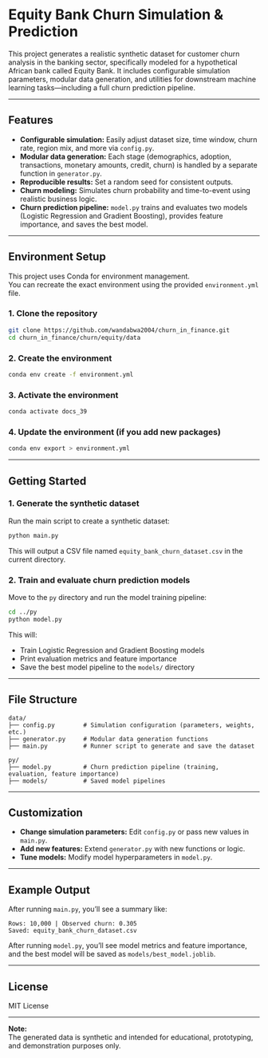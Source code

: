 # Equity Bank Churn Simulation & Prediction

This project generates a realistic synthetic dataset for customer churn analysis in the banking sector, specifically modeled for a hypothetical African bank called Equity Bank. It includes configurable simulation parameters, modular data generation, and utilities for downstream machine learning tasks—including a full churn prediction pipeline.

---

## Features

- **Configurable simulation:** Easily adjust dataset size, time window, churn rate, region mix, and more via `config.py`.
- **Modular data generation:** Each stage (demographics, adoption, transactions, monetary amounts, credit, churn) is handled by a separate function in `generator.py`.
- **Reproducible results:** Set a random seed for consistent outputs.
- **Churn modeling:** Simulates churn probability and time-to-event using realistic business logic.
- **Churn prediction pipeline:** `model.py` trains and evaluates two models (Logistic Regression and Gradient Boosting), provides feature importance, and saves the best model.

---

## Environment Setup

This project uses Conda for environment management.  
You can recreate the exact environment using the provided `environment.yml` file.

### 1. Clone the repository

```bash
git clone https://github.com/wandabwa2004/churn_in_finance.git
cd churn_in_finance/churn/equity/data
```

### 2. Create the environment

```bash
conda env create -f environment.yml
```

### 3. Activate the environment

```bash
conda activate docs_39
```

### 4. Update the environment (if you add new packages)

```bash
conda env export > environment.yml
```

---

## Getting Started

### 1. Generate the synthetic dataset

Run the main script to create a synthetic dataset:

```bash
python main.py
```

This will output a CSV file named `equity_bank_churn_dataset.csv` in the current directory.

### 2. Train and evaluate churn prediction models

Move to the `py` directory and run the model training pipeline:

```bash
cd ../py
python model.py
```

This will:
- Train Logistic Regression and Gradient Boosting models
- Print evaluation metrics and feature importance
- Save the best model pipeline to the `models/` directory

---

## File Structure

```
data/
├── config.py        # Simulation configuration (parameters, weights, etc.)
├── generator.py     # Modular data generation functions
├── main.py          # Runner script to generate and save the dataset

py/
├── model.py         # Churn prediction pipeline (training, evaluation, feature importance)
├── models/          # Saved model pipelines
```

---

## Customization

- **Change simulation parameters:** Edit `config.py` or pass new values in `main.py`.
- **Add new features:** Extend `generator.py` with new functions or logic.
- **Tune models:** Modify model hyperparameters in `model.py`.

---

## Example Output

After running `main.py`, you’ll see a summary like:

```
Rows: 10,000 | Observed churn: 0.305
Saved: equity_bank_churn_dataset.csv
```

After running `model.py`, you’ll see model metrics and feature importance, and the best model will be saved as `models/best_model.joblib`.

---

## License

MIT License

---

**Note:**  
The generated data is synthetic and intended for educational, prototyping, and demonstration purposes only.

